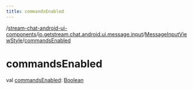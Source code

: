 ```yaml
---
title: commandsEnabled
---
```

/[stream-chat-android-ui-components](../../index.md)/[io.getstream.chat.android.ui.message.input](../index.md)/[MessageInputViewStyle](index.md)/[commandsEnabled](commandsEnabled.md)  
  
  
  
# commandsEnabled  
val [commandsEnabled](commandsEnabled.md): [Boolean](https://kotlinlang.org/api/latest/jvm/stdlib/kotlin/-boolean/index.html)
